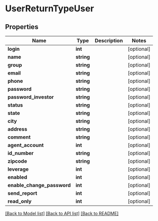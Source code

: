 # UserReturnTypeUser

## Properties
Name | Type | Description | Notes
------------ | ------------- | ------------- | -------------
**login** | **int** |  | [optional] 
**name** | **string** |  | [optional] 
**group** | **string** |  | [optional] 
**email** | **string** |  | [optional] 
**phone** | **string** |  | [optional] 
**password** | **string** |  | [optional] 
**password_investor** | **string** |  | [optional] 
**status** | **string** |  | [optional] 
**state** | **string** |  | [optional] 
**city** | **string** |  | [optional] 
**address** | **string** |  | [optional] 
**comment** | **string** |  | [optional] 
**agent_account** | **int** |  | [optional] 
**id_number** | **string** |  | [optional] 
**zipcode** | **string** |  | [optional] 
**leverage** | **int** |  | [optional] 
**enabled** | **int** |  | [optional] 
**enable_change_password** | **int** |  | [optional] 
**send_report** | **int** |  | [optional] 
**read_only** | **int** |  | [optional] 

[[Back to Model list]](../README.md#documentation-for-models) [[Back to API list]](../README.md#documentation-for-api-endpoints) [[Back to README]](../README.md)


